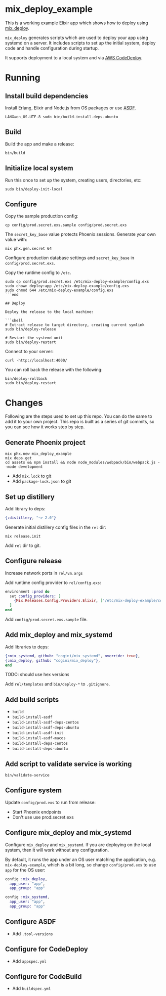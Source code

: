 # mix_deploy_example

This is a working example Elixir app which shows how to deploy using
[mix_deploy](https://github.com/cogini/mix_deploy).

`mix_deploy` generates scripts which are used to deploy your app using systemd
on a server. It includes scripts to set up the initial system, deploy
code and handle configuration during startup.

It supports deployment to a local system and via [AWS CodeDeploy](https://aws.amazon.com/codedeploy/).

# Running

## Install build dependencies

Install Erlang, Elixir and Node.js from OS packages or use
[ASDF](https://www.cogini.com/blog/using-asdf-with-elixir-and-phoenix/).

```shell
LANG=en_US.UTF-8 sudo bin/build-install-deps-ubuntu
```

## Build

Build the app and make a release:

```shell
bin/build
```

## Initialize local system

Run this once to set up the system, creating users, directories, etc:

```shell
sudo bin/deploy-init-local
```

## Configure

Copy the sample production config:

```shell
cp config/prod.secret.exs.sample config/prod.secret.exs
```

The `secret_key_base` value protects Phoenix sessions. Generate your own value with:

```shell
mix phx.gen.secret 64
```

Configure production database settings and `secret_key_base` in `config/prod.secret.exs`.

Copy the runtime config to `/etc`.

```shell
sudo cp config/prod.secret.exs /etc/mix-deploy-example/config.exs
sudo chown deploy:app /etc/mix-deploy-example/config.exs
sudo chmod 644 /etc/mix-deploy-example/config.exs
```end

## Deploy

Deploy the release to the local machine:

```shell
# Extract release to target directory, creating current symlink
sudo bin/deploy-release

# Restart the systemd unit
sudo bin/deploy-restart
```

Connect to your server:

```shell
curl -http://localhost:4000/
```

You can roll back the release with the following:

```shell
bin/deploy-rollback
sudo bin/deploy-restart
```

# Changes

Following are the steps used to set up this repo. You can do the same to add
it to your own project. This repo is built as a series of git commits, so you
can see how it works step by step.

## Generate Phoenix project

```shell
mix phx.new mix_deploy_example
mix deps.get
cd assets && npm install && node node_modules/webpack/bin/webpack.js --mode development
```

* Add `mix.lock` to git
* Add `package-lock.json` to git

## Set up distillery

Add library to deps:

```elixir
{:distillery, "~> 2.0"}
```

Generate initial distillery config files in the `rel` dir:

```shell
mix release.init
```

Add `rel` dir to git.

## Configure release

Increase network ports in `rel/vm.args`

Add runtime config provider to `rel/config.exs`:

```elixir
environment :prod do
  set config_providers: [
    {Mix.Releases.Config.Providers.Elixir, ["/etc/mix-deploy-example/config.exs"]}
  ]
end
```

Add `config/prod.secret.exs.sample` file.

## Add mix_deploy and mix_systemd

Add libraries to deps:

```elixir
{:mix_systemd, github: "cogini/mix_systemd", override: true},
{:mix_deploy, github: "cogini/mix_deploy"},
end
```
TODO: should use hex versions

Add `rel/templates` and `bin/deploy-*` to `.gitignore`.

## Add build scripts

* `build`
* `build-install-asdf`
* `build-install-asdf-deps-centos`
* `build-install-asdf-deps-ubuntu`
* `build-install-asdf-init`
* `build-install-asdf-macos`
* `build-install-deps-centos`
* `build-install-deps-ubuntu`

## Add script to validate service is working

`bin/validate-service`

## Configure system

Update `config/prod.exs` to run from release:

* Start Phoenix endpoints
* Don't use use prod.secret.exs

## Configure mix_deploy and mix_systemd

Configure `mix_deploy` and `mix_systemd`. If you are deploying on the
local system, then it will work without any configuration.

By default, it runs the app under an OS user matching the application,
e.g. `mix-deploy-example`, which is a bit long, so
change `config/prod.exs` to use `app` for the OS user:

```elixir
config :mix_deploy,
  app_user: "app",
  app_group: "app"

config :mix_systemd,
  app_user: "app",
  app_group: "app"
```

## Configure ASDF

* Add `.tool-versions`

## Configure for CodeDeploy

* Add `appspec.yml`

## Configure for CodeBuild

* Add `buildspec.yml`
